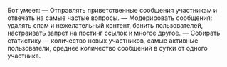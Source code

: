 Бот умеет:
— Отправлять приветственные сообщения участникам и отвечать на самые
частые вопросы.
— Модерировать сообщения: удалять спам и нежелательный контент, банить
пользователей, настраивать запрет на постинг ссылок и многое другое.
— Собирать статистику — количество новых участников, самые активные
пользователи, среднее количество сообщений в сутки от одного участника.

